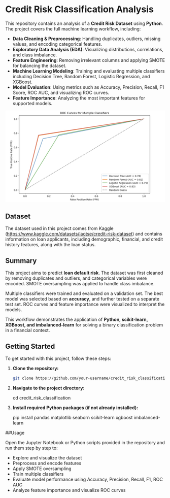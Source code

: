 # Credit Risk Classification Analysis

This repository contains an analysis of a **Credit Risk Dataset** using **Python**. The project covers the full machine learning workflow, including:

- **Data Cleaning & Preprocessing**: Handling duplicates, outliers, missing values, and encoding categorical features.  
- **Exploratory Data Analysis (EDA)**: Visualizing distributions, correlations, and class imbalance.  
- **Feature Engineering**: Removing irrelevant columns and applying SMOTE for balancing the dataset.  
- **Machine Learning Modeling**: Training and evaluating multiple classifiers including Decision Tree, Random Forest, Logistic Regression, and XGBoost.  
- **Model Evaluation**: Using metrics such as Accuracy, Precision, Recall, F1 Score, ROC AUC, and visualizing ROC curves.  
- **Feature Importance**: Analyzing the most important features for supported models.

![Credit Risk EDA](credit_risk_plot.png)

## Dataset
The dataset used in this project comes from Kaggle (https://www.kaggle.com/datasets/laotse/credit-risk-dataset) and contains information on loan applicants, including demographic, financial, and credit history features, along with the loan status.

## Summary
This project aims to predict **loan default risk**. The dataset was first cleaned by removing duplicates and outliers, and categorical variables were encoded. SMOTE oversampling was applied to handle class imbalance.

Multiple classifiers were trained and evaluated on a validation set. The best model was selected based on **accuracy**, and further tested on a separate test set. ROC curves and feature importance were visualized to interpret the models.

This workflow demonstrates the application of **Python, scikit-learn, XGBoost, and imbalanced-learn** for solving a binary classification problem in a financial context.

## Getting Started

To get started with this project, follow these steps:

1. **Clone the repository:**
   
   ```bash
   git clone https://github.com/your-username/credit_risk_classification.git

2. **Navigate to the project directory:**

   cd credit_risk_classification

3. **Install required Python packages (if not already installed):**

   pip install pandas matplotlib seaborn scikit-learn xgboost imbalanced-learn

##Usage

Open the Jupyter Notebook or Python scripts provided in the repository and run them step by step to:

- Explore and visualize the dataset
- Preprocess and encode features
- Apply SMOTE oversampling
- Train multiple classifiers
- Evaluate model performance using Accuracy, Precision, Recall, F1, ROC AUC
- Analyze feature importance and visualize ROC curves
